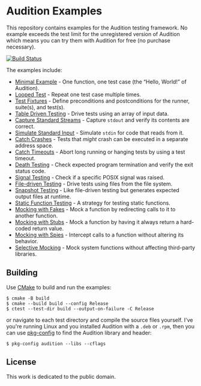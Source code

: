 # Audition Examples

This repository contains examples for the Audition testing framework.
No example exceeds the test limit for the unregistered version of Audition which means you can try them with Audition for free (no purchase necessary).

[![Build Status](https://github.com/RailgunLabs/audition-examples/actions/workflows/build.yml/badge.svg)](https://github.com/RailgunLabs/audition-examples/actions/workflows/build.yml)

The examples include:

* [Minimal Example](https://github.com/RailgunLabs/audition-examples/tree/master/minimal) - One function, one test case (the “Hello, World!” of Audition).
* [Looped Test](https://github.com/RailgunLabs/audition-examples/tree/master/looped) - Repeat one test case multiple times.
* [Test Fixtures](https://github.com/RailgunLabs/audition-examples/tree/master/fixtures) - Define preconditions and postconditions for the runner, suite(s), and test(s).
* [Table Driven Testing](https://github.com/RailgunLabs/audition-examples/tree/master/table-driven) - Drive tests using an array of input data.
* [Capture Standard Streams](https://github.com/RailgunLabs/audition-examples/tree/master/capture-standard-streams) - Capture `stdout` and verify its contents are correct.
* [Simulate Standard Input](https://github.com/RailgunLabs/audition-examples/tree/master/simulate-standard-input) - Simulate `stdin` for code that reads from it.
* [Catch Crashes](https://github.com/RailgunLabs/audition-examples/tree/master/catching-crashes) - Tests that _might_ crash can be executed in a separate address space.
* [Catch Timeouts](https://github.com/RailgunLabs/audition-examples/tree/master/catching-timeouts) - Abort long running or hanging tests by using a test timeout.
* [Death Testing](https://github.com/RailgunLabs/audition-examples/tree/master/death-tests) - Check expected program termination and verify the exit status code.
* [Signal Testing](https://github.com/RailgunLabs/audition-examples/tree/master/catching-signals) - Check if a specific POSIX signal was raised.
* [File-driven Testing](https://github.com/RailgunLabs/audition-examples/tree/master/file-driven) - Drive tests using files from the file system.
* [Snapshot Testing](https://github.com/RailgunLabs/audition-examples/tree/master/snapshot-testing) - Like file-driven testing but generates expected output files at runtime.
* [Static Function Testing](https://github.com/RailgunLabs/audition-examples/tree/master/static-functions) - A strategy for testing static functions.
* [Mocking with Fakes](https://github.com/RailgunLabs/audition-examples/tree/master/mocking-with-fakes) - Mock a function by redirecting calls to it to another function.
* [Mocking with Stubs](https://github.com/RailgunLabs/audition-examples/tree/master/mocking-with-stubs) - Mock a function by having it always return a hard-coded return value.
* [Mocking with Spies](https://github.com/RailgunLabs/audition-examples/tree/master/mocking-with-spies) - Intercept calls to a function without altering its behavior.
* [Selective Mocking](https://github.com/RailgunLabs/audition-examples/tree/master/selective-mocking) - Mock system functions without affecting third-party libraries.

## Building

Use [CMake](https://cmake.org/) to build and run the examples:

```
$ cmake -B build
$ cmake --build build --config Release
$ ctest --test-dir build --output-on-failure -C Release
```

or navigate to each test directory and compile the source files yourself.
I've you're running Linux and you installed Audition with a `.deb` or `.rpm`, then you can use [pkg-config](https://en.wikipedia.org/wiki/Pkg-config) to find the Audition library and header:

```
$ pkg-config audition --libs --cflags
```

## License

This work is dedicated to the public domain.

